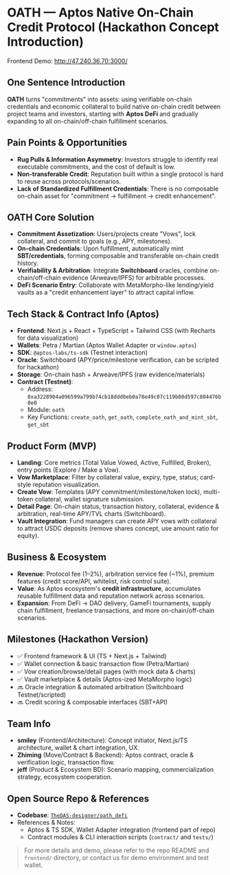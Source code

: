 # OATH — Aptos Native On-Chain Credit Protocol (Hackathon Concept Introduction)

Frontend Demo: http://47.240.36.70:3000/

## One Sentence Introduction
**OATH** turns "commitments" into assets: using verifiable on-chain credentials and economic collateral to build native on-chain credit between project teams and investors, starting with **Aptos DeFi** and gradually expanding to all on-chain/off-chain fulfillment scenarios.

## Pain Points & Opportunities
- **Rug Pulls & Information Asymmetry**: Investors struggle to identify real executable commitments, and the cost of default is low.
- **Non-transferable Credit**: Reputation built within a single protocol is hard to reuse across protocols/scenarios.
- **Lack of Standardized Fulfillment Credentials**: There is no composable on-chain asset for "commitment → fulfillment → credit enhancement".

## OATH Core Solution
- **Commitment Assetization**: Users/projects create "Vows", lock collateral, and commit to goals (e.g., APY, milestones).
- **On-chain Credentials**: Upon fulfillment, automatically mint **SBT/credentials**, forming composable and transferable on-chain credit history.
- **Verifiability & Arbitration**: Integrate **Switchboard** oracles, combine on-chain/off-chain evidence (Arweave/IPFS) for arbitrable processes.
- **DeFi Scenario Entry**: Collaborate with MetaMorpho-like lending/yield vaults as a "credit enhancement layer" to attract capital inflow.

## Tech Stack & Contract Info (Aptos)
- **Frontend**: Next.js + React + TypeScript + Tailwind CSS (with Recharts for data visualization)
- **Wallets**: Petra / Martian (Aptos Wallet Adapter or `window.aptos`)
- **SDK**: `@aptos-labs/ts-sdk` (Testnet interaction)
- **Oracle**: Switchboard (APY/price/milestone verification, can be scripted for hackathon)
- **Storage**: On-chain hash + Arweave/IPFS (raw evidence/materials)
- **Contract (Testnet)**:
  - Address: `0xa3228904a096599a799b74cb18ddd0eb0a78e49c07c119b80d597c804476b0e0`
  - Module: `oath`
  - Key Functions: `create_oath`, `get_oath`, `complete_oath_and_mint_sbt`, `get_sbt`

## Product Form (MVP)
- **Landing**: Core metrics (Total Value Vowed, Active, Fulfilled, Broken), entry points (Explore / Make a Vow).
- **Vow Marketplace**: Filter by collateral value, expiry, type, status; card-style reputation visualization.
- **Create Vow**: Templates (APY commitment/milestone/token lock), multi-token collateral, wallet signature submission.
- **Detail Page**: On-chain status, transaction history, collateral, evidence & arbitration, real-time APY/TVL charts (Switchboard).
- **Vault Integration**: Fund managers can create APY vows with collateral to attract USDC deposits (remove shares concept, use amount ratio for equity).

## Business & Ecosystem
- **Revenue**: Protocol fee (1–2%), arbitration service fee (~1%), premium features (credit score/API, whitelist, risk control suite).
- **Value**: As Aptos ecosystem's **credit infrastructure**, accumulates reusable fulfillment data and reputation network across scenarios.
- **Expansion**: From DeFi → DAO delivery, GameFi tournaments, supply chain fulfillment, freelance transactions, and more on-chain/off-chain scenarios.

## Milestones (Hackathon Version)
- ✅ Frontend framework & UI (TS + Next.js + Tailwind)
- ✅ Wallet connection & basic transaction flow (Petra/Martian)
- ✅ Vow creation/browse/detail pages (with mock data & charts)
- ✅ Vault marketplace & details (Aptos-ized MetaMorpho logic)
- 🔜 Oracle integration & automated arbitration (Switchboard Testnet/scripted)
- 🔜 Credit scoring & composable interfaces (SBT+API)

## Team Info
- **smiley** (Frontend/Architecture): Concept initiator, Next.js/TS architecture, wallet & chart integration, UX.
- **Zhiming** (Move/Contract & Backend): Aptos contract, oracle & verification logic, transaction flow.
- **jeff** (Product & Ecosystem BD): Scenario mapping, commercialization strategy, ecosystem cooperation.

## Open Source Repo & References
- **Codebase**: [`TheDAS-designer/oath_defi`](https://github.com/TheDAS-designer/oath_defi.git)
- References & Notes:
  - Aptos & TS SDK, Wallet Adapter integration (frontend part of repo)
  - Contract modules & CLI interaction scripts (`contract/` and `tests/`)

> For more details and demo, please refer to the repo README and `frontend/` directory, or contact us for demo environment and test wallet.